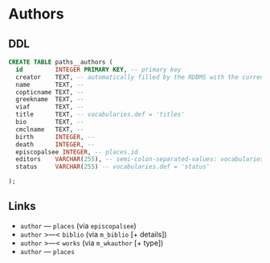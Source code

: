 # Authors

## DDL

```sql
CREATE TABLE paths__authors (
  id         INTEGER PRIMARY KEY, -- primary key
  creator    TEXT, -- automatically filled by the RDBMS with the current user id
  name       TEXT, --
  copticname TEXT, --
  greekname  TEXT, --
  viaf       TEXT, --
  title      TEXT, -- vocabularies.def = 'titles'
  bio        TEXT, --
  cmclname   TEXT, --
  birth      INTEGER, --
  death      INTEGER, --
  episcopalsee INTEGER, -- places.id
  editors    VARCHAR(255), -- semi-colon-separated-values: vocabularies.def = 'persons'
  status     VARCHAR(255) -- vocabularies.def = 'status'

);
```

## Links
- `author` — `places` (via `episcopalsee`)
- `author` >—< `biblio` (via `m_biblio` [+ details])
- `author` >—< `works` (via `m_wkauthor` [+ type])
- `author` — `places`
